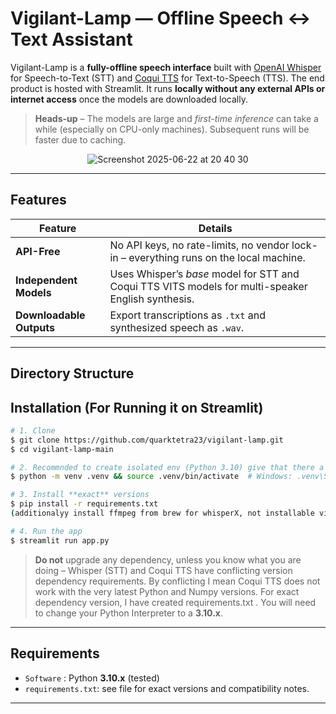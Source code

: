 # Vigilant-Lamp — Offline Speech ↔ Text Assistant

Vigilant-Lamp is a **fully-offline speech interface** built with [OpenAI Whisper](https://github.com/openai/whisper) for Speech-to-Text (STT) and [Coqui TTS](https://github.com/coqui-ai/TTS) for Text-to-Speech (TTS). The end product is hosted with Streamlit. It runs **locally without any external APIs or internet access** once the models are downloaded locally. 

> **Heads-up** – The models are large and _first-time inference_ can take a while (especially on CPU-only machines). Subsequent runs will be faster due to caching. 

<p align="center">
  <img src="https://github.com/user-attachments/assets/435128c0-f5c7-48e4-bb96-6a141e92448f" alt="Screenshot 2025-06-22 at 20 40 30">
</p>

---

## Features

| Feature | Details |
|---------|---------|
| **API-Free** | No API keys, no rate-limits, no vendor lock-in – everything runs on the local machine. |
| **Independent Models** | Uses Whisper’s *base* model for STT and Coqui TTS VITS models for multi-speaker English synthesis. |
| **Downloadable Outputs** | Export transcriptions as `.txt` and synthesized speech as `.wav`. |

---

## Directory Structure

## Installation (For Running it on Streamlit)

```bash
# 1. Clone
$ git clone https://github.com/quarktetra23/vigilant-lamp.git
$ cd vigilant-lamp-main

# 2. Recommnded to create isolated env (Python 3.10) give that there a lot of different version of dependencies
$ python -m venv .venv && source .venv/bin/activate  # Windows: .venv\Scripts\activate

# 3. Install **exact** versions
$ pip install -r requirements.txt
(additionalyy install ffmpeg from brew for whisperX, not installable via pip unless you use pyffmpeg, a python wrapper but at your own risk)

# 4. Run the app
$ streamlit run app.py
```

> **Do not** upgrade any dependency, unless you know what you are doing – Whisper (STT) and Coqui TTS have conflicting version dependency requirements. By conflicting I mean Coqui TTS does not work with the very latest Python and Numpy versions. For exact dependency version, I have created requirements.txt . You will need to change your Python Interpreter to a **3.10.x**.

---

## Requirements

* `Software` : Python **3.10.x** (tested)
* `requirements.txt`: see file for exact versions and compatibility notes.

---

